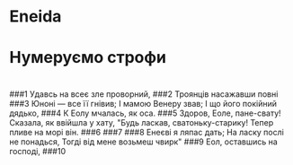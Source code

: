 # Eneida
#
# Нумеруємо строфи
#
#

###1
Удавсь на всеє зле проворний,
###2
Троянців насажавши повні
###3
Юноні — все її гнівив;
І мамою Венеру звав;
І що його покійний дядько,
###4
К Еолу мчалась, як оса.
###5
Здоров, Еоле, пане-свату!
Сказала, як ввійшла у хату,
"Будь ласкав, сватоньку-старику!
Тепер пливе на морі він.
###6
###7
###8
Енеєві я ляпас дать;
На ласку послі не понадься,
Тогді від мене возьмеш чвирк"
###9
Еол, оставшись на господі,
###10
 

